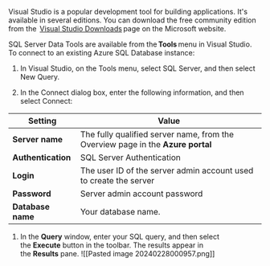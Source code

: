 
Visual Studio is a popular development tool for building applications. It's available in several editions. You can download the free community edition from the  [Visual Studio Downloads](https://visualstudio.microsoft.com/downloads/) page on the Microsoft website. 

SQL Server Data Tools are available from the **Tools** menu in Visual Studio. To connect to an existing Azure SQL Database instance: 

1. In Visual Studio, on the Tools menu, select SQL Server, and then select New Query. 
    

2. In the Connect dialog box, enter the following information, and then select Connect: 

|**Setting**|**Value**|
|---|---|
|**Server name**|The fully qualified server name, from the Overview page in the **Azure portal**|
|**Authentication**|SQL Server Authentication|
|**Login**|The user ID of the server admin account used to create the server|
|**Password**|Server admin account password|
|**Database name**|Your database name.|

1. In the **Query** window, enter your SQL query, and then select the **Execute** button in the toolbar. The results appear in the **Results** pane.
![[Pasted image 20240228000957.png]]